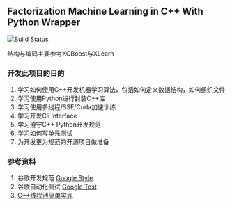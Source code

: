 ## Factorization Machine Learning in C++ With Python Wrapper

[![Build Status](https://travis-ci.org/naihaishy/FMLearn.svg?branch=master)](https://travis-ci.org/naihaishy/FMLearn)

结构与编码主要参考XGBoost与XLearn

### 开发此项目的目的
1. 学习如何使用C++开发机器学习算法，包括如何定义数据结构，如何组织文件
2. 学习使用Python进行封装C++库
3. 学习使用多线程/SSE/Cuda加速训练
4. 学习开发Cli Interface
5. 学习遵守C++ Python开发规范
6. 学习如何写单元测试
7. 为开发更为规范的开源项目做准备

### 参考资料
1. 谷歌开发规范 [Google Style](https://zh-google-styleguide.readthedocs.io/en/latest/contents/)
2. 谷歌自动化测试 [Google Test](https://github.com/google/googletest)
1. [C++线程池简单实现](https://github.com/progschj/ThreadPool) 